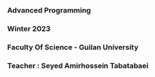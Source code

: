### Advanced Programming 
### Winter 2023
### Faculty Of Science - Guilan University
### Teacher : Seyed Amirhossein Tabatabaei
